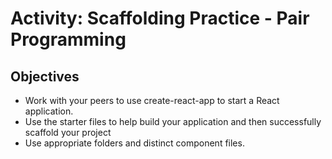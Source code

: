 # Activity: Scaffolding Practice - Pair Programming

## Objectives  

* Work with your peers to use create-react-app to start a React application.
* Use the starter files to help build your application and then successfully scaffold your project
* Use appropriate folders and distinct component files.
